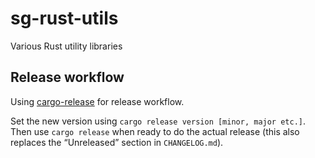 # sg-rust-utils
Various Rust utility libraries

## Release workflow

Using [cargo-release](https://github.com/crate-ci/cargo-release) for release workflow.

Set the new version using `cargo release version [minor, major etc.]`. Then use `cargo release` when ready to do the actual release (this also replaces the “Unreleased” section in `CHANGELOG.md`).

